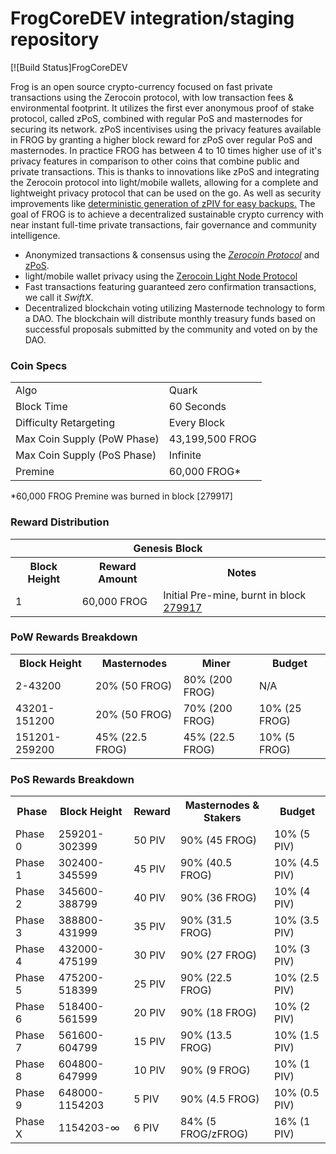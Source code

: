FrogCoreDEV integration/staging repository
=====================================

[![Build Status]FrogCoreDEV

Frog is an open source crypto-currency focused on fast private transactions using the Zerocoin protocol, with low transaction fees & environmental footprint.  It utilizes the first ever anonymous proof of stake protocol, called zPoS, combined with regular PoS and masternodes for securing its network. zPoS incentivises using the privacy features available in FROG by granting a higher block reward for zPoS over regular PoS and masternodes. In practice FROG has between 4 to 10 times higher use of it's privacy features in comparison to other coins that combine public and private transactions. This is thanks to innovations like zPoS and integrating the Zerocoin protocol into light/mobile wallets, allowing for a complete and lightweight privacy protocol that can be used on the go. As well as security improvements like [deterministic generation of zPIV for easy backups.](https://www.reddit.com/r/pivx/comments/8gbjf7/how_to_use_deterministic_zerocoin_generation/)
The goal of FROG is to achieve a decentralized sustainable crypto currency with near instant full-time private transactions, fair governance and community intelligence.
- Anonymized transactions & consensus using the [_Zerocoin Protocol_](http://www.pivx.org/zpiv) and [zPoS](https://pivx.org/zpos/).
- light/mobile wallet privacy using the [Zerocoin Light Node Protocol](https://pivx.org/wp-content/uploads/2018/11/Zerocoin_Light_Node_Protocol.pdf)
- Fast transactions featuring guaranteed zero confirmation transactions, we call it _SwiftX_.
- Decentralized blockchain voting utilizing Masternode technology to form a DAO. The blockchain will distribute monthly treasury funds based on successful proposals submitted by the community and voted on by the DAO.



### Coin Specs
<table>
<tr><td>Algo</td><td>Quark</td></tr>
<tr><td>Block Time</td><td>60 Seconds</td></tr>
<tr><td>Difficulty Retargeting</td><td>Every Block</td></tr>
<tr><td>Max Coin Supply (PoW Phase)</td><td>43,199,500 FROG</td></tr>
<tr><td>Max Coin Supply (PoS Phase)</td><td>Infinite</td></tr>
<tr><td>Premine</td><td>60,000 FROG*</td></tr>
</table>

*60,000 FROG Premine was burned in block [279917]

### Reward Distribution

<table>
<th colspan=4>Genesis Block</th>
<tr><th>Block Height</th><th>Reward Amount</th><th>Notes</th></tr>
<tr><td>1</td><td>60,000 FROG</td><td>Initial Pre-mine, burnt in block <a href="http://www.presstab.pw/phpexplorer/FROG/block.php?blockhash=206d9cfe859798a0b0898ab00d7300be94de0f5469bb446cecb41c3e173a57e0">279917</a></td></tr>
</table>

### PoW Rewards Breakdown

<table>
<th>Block Height</th><th>Masternodes</th><th>Miner</th><th>Budget</th>
<tr><td>2-43200</td><td>20% (50 FROG)</td><td>80% (200 FROG)</td><td>N/A</td></tr>
<tr><td>43201-151200</td><td>20% (50 FROG)</td><td>70% (200 FROG)</td><td>10% (25 FROG)</td></tr>
<tr><td>151201-259200</td><td>45% (22.5 FROG)</td><td>45% (22.5 FROG)</td><td>10% (5 FROG)</td></tr>
</table>

### PoS Rewards Breakdown

<table>
<th>Phase</th><th>Block Height</th><th>Reward</th><th>Masternodes & Stakers</th><th>Budget</th>
<tr><td>Phase 0</td><td>259201-302399</td><td>50 PIV</td><td>90% (45 FROG)</td><td>10% (5 PIV)</td></tr>
<tr><td>Phase 1</td><td>302400-345599</td><td>45 PIV</td><td>90% (40.5 FROG)</td><td>10% (4.5 PIV)</td></tr>
<tr><td>Phase 2</td><td>345600-388799</td><td>40 PIV</td><td>90% (36 FROG)</td><td>10% (4 PIV)</td></tr>
<tr><td>Phase 3</td><td>388800-431999</td><td>35 PIV</td><td>90% (31.5 FROG)</td><td>10% (3.5 PIV)</td></tr>
<tr><td>Phase 4</td><td>432000-475199</td><td>30 PIV</td><td>90% (27 FROG)</td><td>10% (3 PIV)</td></tr>
<tr><td>Phase 5</td><td>475200-518399</td><td>25 PIV</td><td>90% (22.5 FROG)</td><td>10% (2.5 PIV)</td></tr>
<tr><td>Phase 6</td><td>518400-561599</td><td>20 PIV</td><td>90% (18 FROG)</td><td>10% (2 PIV)</td></tr>
<tr><td>Phase 7</td><td>561600-604799</td><td>15 PIV</td><td>90% (13.5 FROG)</td><td>10% (1.5 PIV)</td></tr>
<tr><td>Phase 8</td><td>604800-647999</td><td>10 PIV</td><td>90% (9 FROG)</td><td>10% (1 PIV)</td></tr>
<tr><td>Phase 9</td><td>648000-1154203</td><td>5 PIV</td><td>90% (4.5 FROG)</td><td>10% (0.5 PIV)</td></tr>
<tr><td>Phase X</td><td>1154203-∞</td><td>6 PIV</td><td>84% (5 FROG/zFROG)</td><td>16% (1 PIV)</td></tr>
</table>
